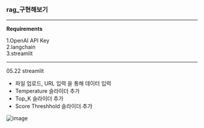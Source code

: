 ### rag_구현해보기 
---
**Requirements**<br>

1.OpenAI API Key<br>
2.langchain<br> 
3.streamlit<br>

---
05.22 streamlit
- 파일 업로드, URL 입력 을 통해 데이터 입력
- Temperature 슬라이더 추가
- Top_K 슬라이더 추가
- Score Threshhold 슬라이더 추가

![image](https://github.com/ailiens/ragpt/assets/141120294/f6a9b807-c432-4a8d-9c82-d5e48035b5af)

